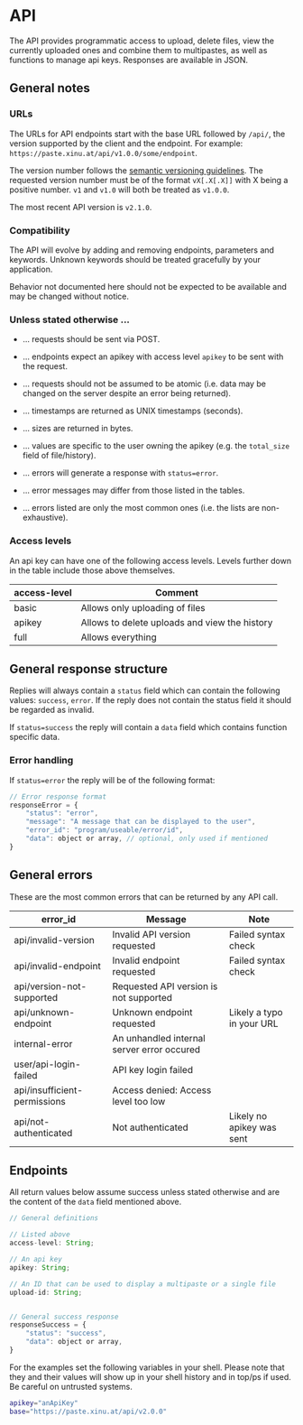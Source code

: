 # API

The API provides programmatic access to upload, delete files, view the
currently uploaded ones and combine them to multipastes, as well as functions
to manage api keys. Responses are available in JSON.

## General notes

### URLs

The URLs for API endpoints start with the base URL followed by `/api/`, the
version supported by the client and the endpoint. For example:
`https://paste.xinu.at/api/v1.0.0/some/endpoint`.

The version number follows the [semantic versioning guidelines](http://semver.org/).
The requested version number must be of the format `vX[.X[.X]]` with X being
a positive number. `v1` and `v1.0` will both be treated as `v1.0.0`.

The most recent API version is `v2.1.0`.

### Compatibility

The API will evolve by adding and removing endpoints, parameters and keywords.
Unknown keywords should be treated gracefully by your application.

Behavior not documented here should not be expected to be available and may be
changed without notice.

### Unless stated otherwise ...


*  ... requests should be sent via POST.
*  ... endpoints expect an apikey with access level `apikey` to be sent with the request.
*  ... requests should not be assumed to be atomic (i.e. data may be changed on the server despite an error being returned).


*  ... timestamps are returned as UNIX timestamps (seconds).
*  ... sizes are returned in bytes.
*  ... values are specific to the user owning the apikey (e.g. the `total_size` field of file/history).


*  ... errors will generate a response with `status=error`.
*  ... error messages may differ from those listed in the tables.
*  ... errors listed are only the most common ones (i.e. the lists are non-exhaustive).

### Access levels

An api key can have one of the following access levels. Levels further down in
the table include those above themselves.

 | access-level | Comment                                       | 
 | ------------ | -------                                       | 
 | basic        | Allows only uploading of files                | 
 | apikey       | Allows to delete uploads and view the history | 
 | full         | Allows everything                             | 

## General response structure

Replies will always contain a `status` field which can contain the following
values: `success`, `error`. If the reply does not contain the status field
it should be regarded as invalid.

If `status=success` the reply will contain a `data` field which contains
function specific data.

### Error handling

If `status=error` the reply will be of the following format:

```javascript
// Error response format
responseError = {
	"status": "error",
	"message": "A message that can be displayed to the user",
	"error_id": "program/useable/error/id",
	"data": object or array, // optional, only used if mentioned
}
```


## General errors

These are the most common errors that can be returned by any API call.

 | error_id                     | Message                                    | Note                      | 
 | --------                     | -------                                    | ----                      | 
 | api/invalid-version          | Invalid API version requested              | Failed syntax check       | 
 | api/invalid-endpoint         | Invalid endpoint requested                 | Failed syntax check       | 
 | api/version-not-supported    | Requested API version is not supported     |                           | 
 | api/unknown-endpoint         | Unknown endpoint requested                 | Likely a typo in your URL | 
 | internal-error               | An unhandled internal server error occured |                           | 
 | user/api-login-failed        | API key login failed                       |                           | 
 | api/insufficient-permissions | Access denied: Access level too low        |                           | 
 | api/not-authenticated        | Not authenticated                          | Likely no apikey was sent | 

## Endpoints

All return values below assume success unless stated otherwise and are the
content of the `data` field mentioned above.

```javascript
// General definitions

// Listed above
access-level: String;

// An api key
apikey: String;

// An ID that can be used to display a multipaste or a single file
upload-id: String;


// General success response
responseSuccess = {
	"status": "success",
	"data": object or array,
}
```

For the examples set the following variables in your shell. Please note that
they and their values will show up in your shell history and in top/ps if used.
Be careful on untrusted systems.

```bash
apikey="anApiKey"
base="https://paste.xinu.at/api/v2.0.0"
```
